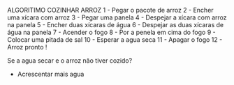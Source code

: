 ALGORITIMO COZINHAR ARROZ
1 - Pegar o pacote de arroz
2 - Encher uma xícara com arroz
3 - Pegar uma panela
4 - Despejar a xícara com arroz na panela
5 - Encher duas xícaras de água
6 - Despejar as duas xícaras de água na panela
7 - Acender o fogo 
8 - Por a penela em cima do fogo
9 - Colocar uma pitada de sal
10 - Esperar a agua seca
11 - Apagar o fogo
12 - Arroz pronto !

Se a agua secar e o arroz não tiver cozido?
 - Acrescentar mais agua